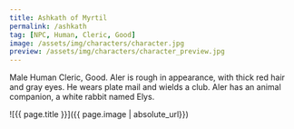 ```yaml
---
title: Ashkath of Myrtil
permalink: /ashkath
tag: [NPC, Human, Cleric, Good]
image: /assets/img/characters/character.jpg
preview: /assets/img/characters/character_preview.jpg
---
```


Male Human Cleric, Good. Aler is rough in appearance, with thick red hair and gray eyes. He wears plate mail and wields a club. Aler has an animal companion, a white rabbit named Elys.

![{{ page.title }}]({{ page.image | absolute_url}})

